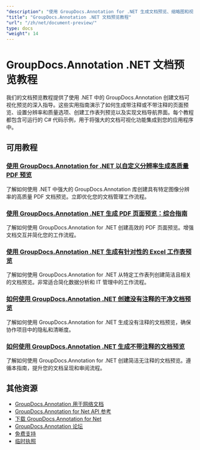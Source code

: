 ```yaml
---
"description": "使用 GroupDocs.Annotation for .NET 生成文档预览、缩略图和视觉表示的完整教程。"
"title": "GroupDocs.Annotation .NET 文档预览教程"
"url": "/zh/net/document-preview/"
type: docs
"weight": 14
---
```


# GroupDocs.Annotation .NET 文档预览教程

我们的文档预览教程提供了使用 .NET 中的 GroupDocs.Annotation 创建文档可视化预览的深入指导。这些实用指南演示了如何生成带注释或不带注释的页面预览、设置分辨率和质量选项、创建工作表列预览以及实现文档导航界面。每个教程都包含可运行的 C# 代码示例，用于将强大的文档可视化功能集成到您的应用程序中。

## 可用教程

### [使用 GroupDocs.Annotation for .NET 以自定义分辨率生成高质量 PDF 预览](./generate-pdf-previews-custom-resolutions-groupdocs/)
了解如何使用 .NET 中强大的 GroupDocs.Annotation 库创建具有特定图像分辨率的高质量 PDF 文档预览。立即优化您的文档管理工作流程。

### [使用 GroupDocs.Annotation .NET 生成 PDF 页面预览：综合指南](./generate-pdf-page-previews-groupdocs-annotation-net/)
了解如何使用 GroupDocs.Annotation for .NET 创建高效的 PDF 页面预览。增强文档交互并简化您的工作流程。

### [使用 GroupDocs.Annotation .NET 生成有针对性的 Excel 工作表预览](./groupdocs-annotation-net-create-previews-worksheet-columns/)
了解如何使用 GroupDocs.Annotation for .NET 从特定工作表列创建简洁且相关的文档预览。非常适合简化数据分析和 IT 管理中的工作流程。

### [如何使用 GroupDocs.Annotation .NET 创建没有注释的干净文档预览](./create-document-preview-without-annotations-groupdocs-dotnet/)
了解如何使用 GroupDocs.Annotation for .NET 生成没有注释的文档预览，确保协作项目中的隐私和清晰度。

### [如何使用 GroupDocs.Annotation .NET 生成不带注释的文档预览](./groupdocs-annotation-net-document-preview-no-comments/)
了解如何使用 GroupDocs.Annotation for .NET 创建简洁无注释的文档预览。遵循本指南，提升您的文档呈现和审阅流程。

## 其他资源

- [GroupDocs.Annotation 用于网络文档](https://docs.groupdocs.com/annotation/net/)
- [GroupDocs.Annotation for Net API 参考](https://reference.groupdocs.com/annotation/net/)
- [下载 GroupDocs.Annotation for Net](https://releases.groupdocs.com/annotation/net/)
- [GroupDocs.Annotation 论坛](https://forum.groupdocs.com/c/annotation)
- [免费支持](https://forum.groupdocs.com/)
- [临时执照](https://purchase.groupdocs.com/temporary-license/)